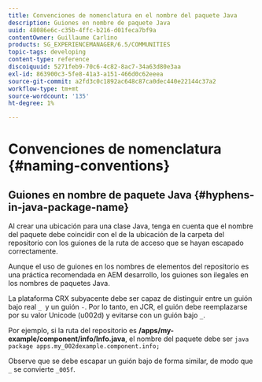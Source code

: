 ```yaml
---
title: Convenciones de nomenclatura en el nombre del paquete Java
description: Guiones en nombre de paquete Java
uuid: 48086e6c-c35b-4ffc-b216-d01feca7bf9a
contentOwner: Guillaume Carlino
products: SG_EXPERIENCEMANAGER/6.5/COMMUNITIES
topic-tags: developing
content-type: reference
discoiquuid: 5271feb9-70c6-4c82-8ac7-34a63d80e3aa
exl-id: 863900c3-5fe8-41a3-a151-466d0c62eeea
source-git-commit: a2fd3c0c1892ac648c87ca0dec440e22144c37a2
workflow-type: tm+mt
source-wordcount: '135'
ht-degree: 1%

---
```


# Convenciones de nomenclatura {#naming-conventions}

## Guiones en nombre de paquete Java {#hyphens-in-java-package-name}

Al crear una ubicación para una clase Java, tenga en cuenta que el nombre del paquete debe coincidir con el de la ubicación de la carpeta del repositorio con los guiones de la ruta de acceso que se hayan escapado correctamente.

Aunque el uso de guiones en los nombres de elementos del repositorio es una práctica recomendada en AEM desarrollo, los guiones son ilegales en los nombres de paquetes Java.

La plataforma CRX subyacente debe ser capaz de distinguir entre un guión bajo real `_ `y un guión `-`. Por lo tanto, en JCR, el guión debe reemplazarse por su valor Unicode (u002d) y evitarse con un guión bajo `_`.

Por ejemplo, si la ruta del repositorio es **/apps/my-example/component/info/Info.java**, el nombre del paquete debe ser `java package apps.my_002dexample.component.info;`

Observe que se debe escapar un guión bajo de forma similar, de modo que `_` se convierte `_005f`.
